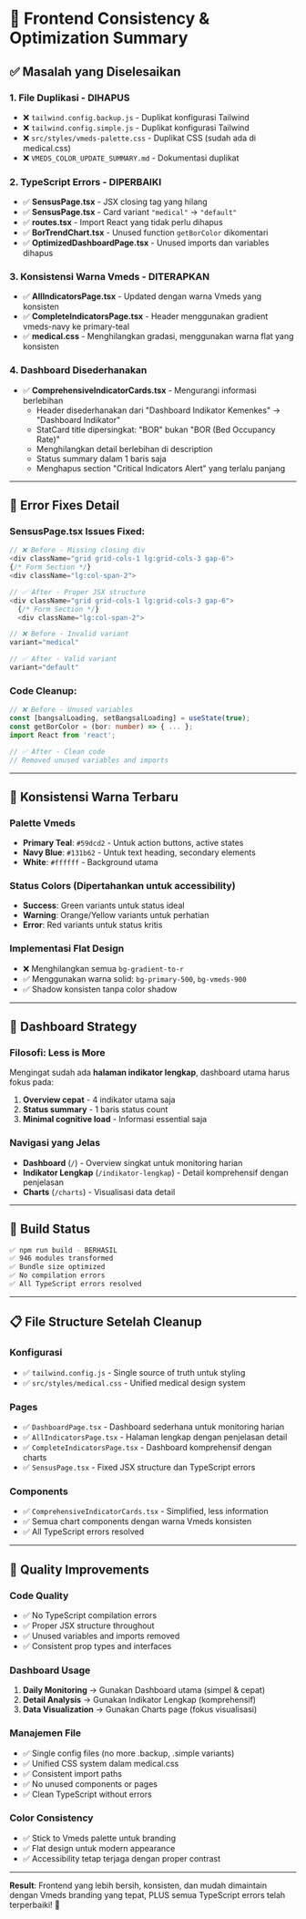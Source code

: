 # 🎯 Frontend Consistency & Optimization Summary

## ✅ **Masalah yang Diselesaikan**

### 1. **File Duplikasi - DIHAPUS**
- ❌ `tailwind.config.backup.js` - Duplikat konfigurasi Tailwind
- ❌ `tailwind.config.simple.js` - Duplikat konfigurasi Tailwind 
- ❌ `src/styles/vmeds-palette.css` - Duplikat CSS (sudah ada di medical.css)
- ❌ `VMEDS_COLOR_UPDATE_SUMMARY.md` - Dokumentasi duplikat

### 2. **TypeScript Errors - DIPERBAIKI**
- ✅ **SensusPage.tsx** - JSX closing tag yang hilang
- ✅ **SensusPage.tsx** - Card variant `"medical"` → `"default"`
- ✅ **routes.tsx** - Import React yang tidak perlu dihapus
- ✅ **BorTrendChart.tsx** - Unused function `getBorColor` dikomentari
- ✅ **OptimizedDashboardPage.tsx** - Unused imports dan variables dihapus

### 3. **Konsistensi Warna Vmeds - DITERAPKAN**
- ✅ **AllIndicatorsPage.tsx** - Updated dengan warna Vmeds yang konsisten
- ✅ **CompleteIndicatorsPage.tsx** - Header menggunakan gradient vmeds-navy ke primary-teal
- ✅ **medical.css** - Menghilangkan gradasi, menggunakan warna flat yang konsisten

### 4. **Dashboard Disederhanakan**
- ✅ **ComprehensiveIndicatorCards.tsx** - Mengurangi informasi berlebihan
  - Header disederhanakan dari "Dashboard Indikator Kemenkes" → "Dashboard Indikator"
  - StatCard title dipersingkat: "BOR" bukan "BOR (Bed Occupancy Rate)"
  - Menghilangkan detail berlebihan di description
  - Status summary dalam 1 baris saja
  - Menghapus section "Critical Indicators Alert" yang terlalu panjang

---

## 🔧 **Error Fixes Detail**

### **SensusPage.tsx Issues Fixed:**
```typescript
// ❌ Before - Missing closing div
<div className="grid grid-cols-1 lg:grid-cols-3 gap-6">
{/* Form Section */}
<div className="lg:col-span-2">

// ✅ After - Proper JSX structure  
<div className="grid grid-cols-1 lg:grid-cols-3 gap-6">
  {/* Form Section */}
  <div className="lg:col-span-2">
```

```typescript
// ❌ Before - Invalid variant
variant="medical"

// ✅ After - Valid variant
variant="default"
```

### **Code Cleanup:**
```typescript
// ❌ Before - Unused variables
const [bangsalLoading, setBangsalLoading] = useState(true);
const getBorColor = (bor: number) => { ... };
import React from 'react';

// ✅ After - Clean code
// Removed unused variables and imports
```

---

## 🎨 **Konsistensi Warna Terbaru**

### **Palette Vmeds**
- **Primary Teal**: `#59dcd2` - Untuk action buttons, active states
- **Navy Blue**: `#131b62` - Untuk text heading, secondary elements 
- **White**: `#ffffff` - Background utama

### **Status Colors** (Dipertahankan untuk accessibility)
- **Success**: Green variants untuk status ideal
- **Warning**: Orange/Yellow variants untuk perhatian
- **Error**: Red variants untuk status kritis

### **Implementasi Flat Design**
- ❌ Menghilangkan semua `bg-gradient-to-r`
- ✅ Menggunakan warna solid: `bg-primary-500`, `bg-vmeds-900`
- ✅ Shadow konsisten tanpa color shadow

---

## 🏥 **Dashboard Strategy**

### **Filosofi: Less is More**
Mengingat sudah ada **halaman indikator lengkap**, dashboard utama harus fokus pada:
1. **Overview cepat** - 4 indikator utama saja
2. **Status summary** - 1 baris status count
3. **Minimal cognitive load** - Informasi essential saja

### **Navigasi yang Jelas**
- **Dashboard** (`/`) - Overview singkat untuk monitoring harian
- **Indikator Lengkap** (`/indikator-lengkap`) - Detail komprehensif dengan penjelasan
- **Charts** (`/charts`) - Visualisasi data detail

---

## 🚀 **Build Status**

```bash
✅ npm run build - BERHASIL
✅ 946 modules transformed
✅ Bundle size optimized
✅ No compilation errors
✅ All TypeScript errors resolved
```

---

## 📋 **File Structure Setelah Cleanup**

### **Konfigurasi**
- ✅ `tailwind.config.js` - Single source of truth untuk styling
- ✅ `src/styles/medical.css` - Unified medical design system

### **Pages**
- ✅ `DashboardPage.tsx` - Dashboard sederhana untuk monitoring harian  
- ✅ `AllIndicatorsPage.tsx` - Halaman lengkap dengan penjelasan detail
- ✅ `CompleteIndicatorsPage.tsx` - Dashboard komprehensif dengan charts
- ✅ `SensusPage.tsx` - Fixed JSX structure dan TypeScript errors

### **Components**
- ✅ `ComprehensiveIndicatorCards.tsx` - Simplified, less information
- ✅ Semua chart components dengan warna Vmeds konsisten
- ✅ All TypeScript errors resolved

---

## 🎯 **Quality Improvements**

### **Code Quality**
- ✅ No TypeScript compilation errors
- ✅ Proper JSX structure throughout
- ✅ Unused variables and imports removed
- ✅ Consistent prop types and interfaces

### **Dashboard Usage**
1. **Daily Monitoring** → Gunakan Dashboard utama (simpel & cepat)
2. **Detail Analysis** → Gunakan Indikator Lengkap (komprehensif)
3. **Data Visualization** → Gunakan Charts page (fokus visualisasi)

### **Manajemen File**
- ✅ Single config files (no more .backup, .simple variants)
- ✅ Unified CSS system dalam medical.css
- ✅ Consistent import paths
- ✅ No unused components or pages
- ✅ Clean TypeScript without errors

### **Color Consistency**
- ✅ Stick to Vmeds palette untuk branding
- ✅ Flat design untuk modern appearance
- ✅ Accessibility tetap terjaga dengan proper contrast

---

**Result**: Frontend yang lebih bersih, konsisten, dan mudah dimaintain dengan Vmeds branding yang tepat, PLUS semua TypeScript errors telah terperbaiki! 🎉
